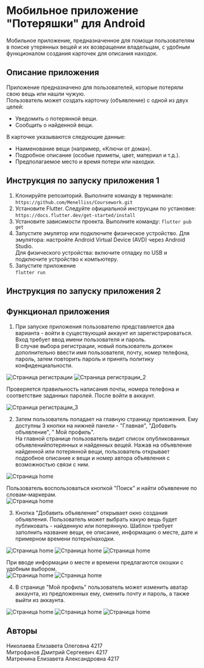 # Мобильное приложение "Потеряшки" для Android   

Мобильное приложение, предназначенное для помощи пользователям в поиске утерянных вещей и их возвращении владельцам, с удобным функционалом создания карточек для описания находок.    

## Описание приложения  
Приложение предназначено для пользователей, которые потеряли свою вещь или нашли чужую.  
Пользователь может создать карточку (объявление) с одной из двух целей:  
- Уведомить о потерянной вещи.  
- Сообщить о найденной вещи.  
  
В карточке указываются следующие данные:  
- Наименование вещи (например, «Ключи от дома»).  
- Подробное описание (особые приметы, цвет, материал и т.д.).  
- Предполагаемое место и время потери или находки.

## Инструкция по запуску приложения 1  
1. Клонируйте репозиторий.
   Выполните команду в терминале:   
    `https://github.com/Menelliss/Coursework.git` 
3. Установите  Flutter.
   Следуйте официальной инструкции по установке:
   `https://docs.flutter.dev/get-started/install`  
5. Установите зависимости проекта.
   Выполните команду:
   `flutter pub get`  
7. Запустите эмулятор или подключите физическое устройство.
   Для эмулятора: настройте Android Virtual Device (AVD) через Android Studio.  
   Для физического устройства: включите отладку по USB и подключите устройство к компьютеру.  
9. Запустите приложение  
   `flutter run`  
## Инструкция по запуску приложения 2  


## Функционал приложения  
1. При запуске приложения пользователю представляется два варианта - войти в существующий аккаунт ил зарегистрироваться. Вход требует ввод имени пользователя и пароль.   
В случае выбора регистрации, новый пользователь должен дополнительно ввести имя пользователя, почту, номер телефона, пароль, затем повторить пароль и принять политику конфиденциальности.   

![Страница регистрации](https://github.com/Menelliss/Coursework/blob/flask_server/%20screenshot/1.jpg)   ![Страница регистрации_2](https://github.com/Menelliss/Coursework/blob/flask_server/%20screenshot/2.jpg)  

Проверяется правильность написания почты, номера телефона и соответствие заданных паролей. После войти в аккаунт.  

![Страница регистрации_3](https://github.com/Menelliss/Coursework/blob/flask_server/%20screenshot/3.jpg)  

2. Затем пользователь попадает на главную страницу приложения. Ему доступны 3 кнопки на нижней панели - "Главная", "Добавить объявление", " Мой профиль".   
На главной странице пользователь видит список опубликованных объявленийпотерянных и найденных вещей. Нажав на объявление найденной или потерянной вещи, пользователь открывает подробное описание к вещи и номер автора объявления с возможностью связи с ним.   

![Страница home](https://github.com/Menelliss/Coursework/blob/flask_server/%20screenshot/4.jpg)   

Пользователь воспользоваться кнопкой "Поиск" и найти объявление по словам-маркерам.  
![Страница home](https://github.com/Menelliss/Coursework/blob/flask_server/%20screenshot/5.jpg)   

3.  Кнопка "Добавить объявление" открывает окно создания объявления. Пользователь может выбрать какую вещь будет публиковать - найденную или потерянную. Шаблон требует заполнить название вещи, ее описание, информацию о месте, дате и примерном времени потери/находки.   

![Страница home](https://github.com/Menelliss/Coursework/blob/flask_server/%20screenshot/6.jpg)   ![Страница home](https://github.com/Menelliss/Coursework/blob/flask_server/%20screenshot/7.jpg)  ![Страница home](https://github.com/Menelliss/Coursework/blob/flask_server/%20screenshot/8.jpg)  

При вводе информации о месте и времени предлагаются окошки с удобным выбором.  
![Страница home](https://github.com/Menelliss/Coursework/blob/flask_server/%20screenshot/9.jpg)  ![Страница home](https://github.com/Menelliss/Coursework/blob/flask_server/%20screenshot/10.jpg)  

4. В странице "Мой профиль" пользователь может изменить аватар аккаунта, из предложенных ему, сменить почту и пароль, а также выйти из аккаунта.  

![Страница home](https://github.com/Menelliss/Coursework/blob/flask_server/%20screenshot/11.jpg)  ![Страница home](https://github.com/Menelliss/Coursework/blob/flask_server/%20screenshot/12.jpg)  ![Страница home](https://github.com/Menelliss/Coursework/blob/flask_server/%20screenshot/13.jpg)  

## Авторы   
Николаева Елизавета Олеговна 4217  
Митрофанов Дмитрий Сергеевич 4217  
Матренина Елизавета Александровна 4217  
